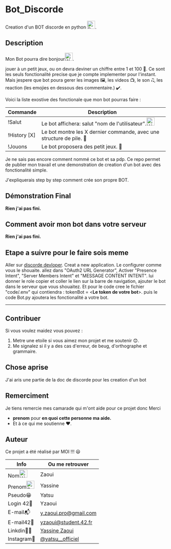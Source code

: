 # Bot_Discorde

Creation d'un BOT discorde en python <img src="https://raw.githubusercontent.com/Tarikul-Islam-Anik/Animated-Fluent-Emojis/master/Emojis/Smilies/Robot.png" alt="Robot" width="25" height="25" />. 

## Description

Mon Bot pourra dire bonjour<img src="https://raw.githubusercontent.com/Tarikul-Islam-Anik/Animated-Fluent-Emojis/master/Emojis/Hand%20gestures/Waving%20Hand.png" alt="Waving Hand" width="25" height="25" />.

jouer à un petit jeux, ou on devra deviner un chiffre entre 1 et 100 🎲.
Ce sont les seuls fonctionalité precise que je compte implementer pour l'instant.
Mais jespere que bot poura gerer les images 🖼️, les videos 📺, le son 🎝, les reaction (les emojies en dessous des commentaire.) ✔️.

Voici la liste exostive des fonctionale que mon bot pourras faire :

| Commande           | Description                                                          |
| ------------------ | -------------------------------------------------------------------- |
| !Salut             | Le bot affichera: salut "nom de l'utilisateur".<img src="https://raw.githubusercontent.com/Tarikul-Islam-Anik/Animated-Fluent-Emojis/master/Emojis/Hand%20gestures/Waving%20Hand.png" alt="Waving Hand" width="25" height="25" />                      |
| !History [X]       | Le bot montre les X dernier commande, avec une structure de pile. 📅   |
| !Jouons            | Le bot proposera des petit jeux. 🎴                                      |

Je ne sais pas encore comment nommé ce bot et sa pdp.
Ce repo permet de publier mon travail et une demonstration de creation d'un bot avec des fonctionalité simple.

J'expliquerais step by step comment crée son propre BOT.

## Démonstration Final

**Rien j'ai pas fini.**

## Comment avoir mon bot dans votre serveur

**Rien j'ai pas fini.**

## Etape a suivre pour le faire sois meme

Aller sur [discorde devloper](https://discord.com/developers/applications).
Creat a new application.
Le configurer comme vous le shouaite.
allez dans "OAuth2 URL Generator",
Activer "Presence Intent", "Server Members Intent" et "MESSAGE CONTENT INTENT".
lui donner le role copier et coller le lien
sur la barre de navigation, ajouter le bot dans le serveur que vous shouaitez.
Et pour le code cree le fichier "code/.env"
qui contiendra :
tokenBot = <**Le token de votre bot**>.
puis le code Bot.py ajoutera les fonctionalité a votre bot.

---

## Contribuer

Si vous voulez maidez vous pouvez :

1. Metre une etoile si vous aimez mon projet et me soutenir 😊.
2. Me signalez si il y a des cas d'erreur, de beug, d'orthographe et grammaire.

## Chose aprise

J'ai aris une partie de la doc de discorde pour les creation d'un bot

## Remerciment

Je tiens remercie mes camarade qui m'ont aide pour ce projet donc Merci

- **prenom** pour **en quoi cette personne ma aide.**
- Et à ce qui me soutienne :heart:.

## Auteur

Ce projet a été réalisé par MOI !!! :smiley:

| Info          | Ou me retrouver                                                      |
| ------------- | -------------------------------------------------------------------- |
| Nom<img src="https://raw.githubusercontent.com/Tarikul-Islam-Anik/Animated-Fluent-Emojis/master/Emojis/Hand%20gestures/Waving%20Hand.png" alt="Waving Hand" width="25" height="25" />         | Zaoui                                                                |
| Prenom<img src="https://raw.githubusercontent.com/Tarikul-Islam-Anik/Animated-Fluent-Emojis/master/Emojis/Smilies/Beaming%20Face%20with%20Smiling%20Eyes.png" alt="Beaming Face with Smiling Eyes" width="25" height="25" />      | Yassine                                                              |
| Pseudo😁      | Yatsu                                                                |
| Login 42🏫    | Yzaoui                                                               |
| E-mail📬      | y.zaoui.pro@gmail.com                                                |
| E-mail42📩    | yzaoui@student.42.fr                                                 |
| Linkdin👨‍💻     | [Yassine Zaoui](https://www.linkedin.com/in/yassine-zaoui-23b005229/)|
| Instagram📸   | [@yatsu__officiel](https://www.instagram.com/yatsu__officiel/)       |
